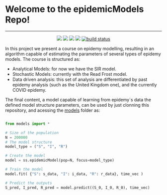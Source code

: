 # Welcome to the epidemicModels Repo!
---

<p align="center">
  <a href="https://discord.gg/EenaYE5" alt="Discord">
    <img src="https://img.shields.io/discord/713442259210600448?label=join%20discord" /></a>
  <a href="https://nseecorot.slack.com/archives/C013Q9068NB" alt="Slack">
    <img src="https://img.shields.io/badge/join%20slack-%23nsee-brightgreen.svg" /></a>
  <a alt="Language used">
    <img src="https://img.shields.io/github/languages/top/lafetamarcelo/epidemicModels" /></a>
  <a href="https://github.com/lafetamarcelo/epidemicModels/" alt="Activity">
    <img src="https://img.shields.io/github/last-commit/lafetamarcelo/epidemicModels" /></a>
  <a href="https://readthedocs.org/projects/epidemicmodels/">
    <img src="https://readthedocs.org/projects/epidemicmodels/badge/?version=latest" alt="build status"></a>
</p>


In this project we present a course on epidemy modelling, resulting in an algorithm capable of estimating the parameters of several types of epidemy models. The course is structured as:

- Analytical Models: for now we have the SIR model.
- Stochastic Models: currently with the Read Frost model.
- Data driven analysis: this set of analysis are differentiated by past epidemy analysis (such as the United Kingdom one), and the currently COVID epidemy.

The final content, a model capable of learning from epidemy`s data the defined model structure parameters, can be used by just clonning this repository, and acessing the [models](/models/) folder as:

```Python

from models import *

# Size of the population
N = 200000
# The model structure
model_type = ("S", "I", "R")

# Create the model
model = ss.epidemicModel(pop=N, focus=model_type)

# Train the model
model.fit( {"S": s_data, "I": i_data, "R": r_data}, time_vec )

# Predict the outputs
S_pred, I_pred, R_pred = model.predict((S_0, I_0, R_0), time_vec)

```

